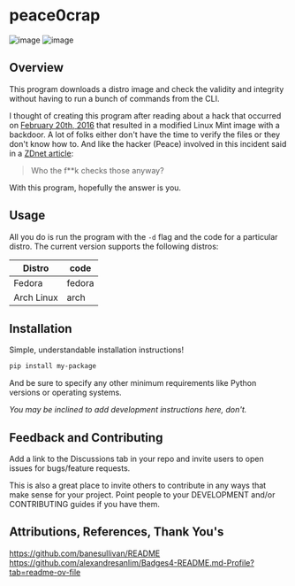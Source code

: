 # peace0crap

![image](https://img.shields.io/badge/C-00599C?style=for-the-badge&logo=c&logoColor=white)
![image](https://img.shields.io/badge/Linux-FCC624?style=for-the-badge&logo=linux&logoColor=black)

## Overview
This program downloads a distro image and check the validity and integrity without having to run a bunch of commands from the CLI. 

I thought of creating this program after reading about a hack that occurred on [February 20th, 2016](https://blog.linuxmint.com/?p=2994) that resulted in a modified Linux Mint image with a backdoor. A lot of folks either don't have the time to verify the files or they don't know how to. And like the hacker (Peace) involved in this incident said in a [ZDnet article](https://www.zdnet.com/article/hacker-hundreds-were-tricked-into-installing-linux-mint-backdoor/): 

> Who the f**k checks those anyway?

With this program, hopefully the answer is you.

## Usage

All you do is run the program with the `-d` flag and the code for a particular distro. The current version supports the following distros:

| Distro | code |
| --- | --- |
| Fedora | fedora |
| Arch Linux | arch |

## Installation

Simple, understandable installation instructions!

```bash
pip install my-package
```

And be sure to specify any other minimum requirements like Python versions or operating systems.

*You may be inclined to add development instructions here, don't.*


## Feedback and Contributing

Add a link to the Discussions tab in your repo and invite users to open issues for bugs/feature requests.

This is also a great place to invite others to contribute in any ways that make sense for your project. Point people to your DEVELOPMENT and/or CONTRIBUTING guides if you have them.

## Attributions, References, Thank You's
https://github.com/banesullivan/README
https://github.com/alexandresanlim/Badges4-README.md-Profile?tab=readme-ov-file
